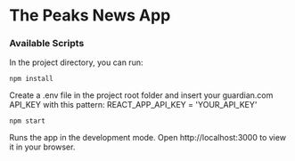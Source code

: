 # The Peaks News App

### Available Scripts

In the project directory, you can run:

```shell
npm install
```

Create a .env file in the project root folder and insert your guardian.com API_KEY with this pattern:
REACT_APP_API_KEY = 'YOUR_API_KEY'

```shell
npm start
```

Runs the app in the development mode.
Open http://localhost:3000 to view it in your browser.
